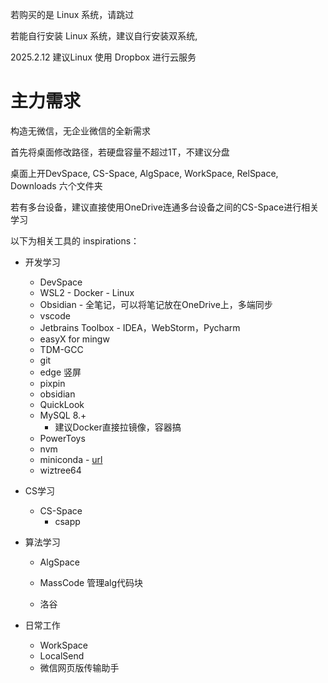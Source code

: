 
若购买的是 Linux 系统，请跳过

若能自行安装 Linux 系统，建议自行安装双系统,

2025.2.12 建议Linux 使用 Dropbox 进行云服务

# 主力需求

构造无微信，无企业微信的全新需求

首先将桌面修改路径，若硬盘容量不超过1T，不建议分盘

桌面上开DevSpace, CS-Space, AlgSpace, WorkSpace, RelSpace, Downloads 六个文件夹

若有多台设备，建议直接使用OneDrive连通多台设备之间的CS-Space进行相关学习

以下为相关工具的 inspirations：

- 开发学习
  - DevSpace
  - WSL2 - Docker - Linux
  - Obsidian - 全笔记，可以将笔记放在OneDrive上，多端同步
  - vscode
  - Jetbrains Toolbox - IDEA，WebStorm，Pycharm
  - easyX for mingw
  - TDM-GCC
  - git
  - edge 竖屏
  - pixpin
  - obsidian
  - QuickLook
  - MySQL 8.+
    - 建议Docker直接拉镜像，容器搞
  - PowerToys
  - nvm
  - miniconda - [url](https://mirrors.tuna.tsinghua.edu.cn/anaconda/miniconda/)
  - wiztree64
- CS学习
  - CS-Space
    - csapp
- 算法学习

  - AlgSpace

  - MassCode 管理alg代码块

  - 洛谷
- 日常工作
  - WorkSpace
  - LocalSend
  - 微信网页版传输助手
